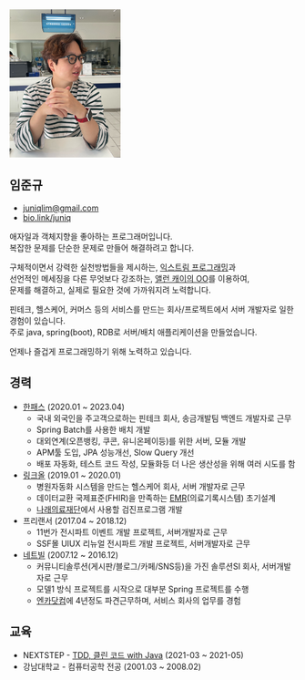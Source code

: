 <img alt="20220925_songdo" src="https://raw.githubusercontent.com/juniqlim/resume/master/20220925_songdo.JPG" width="195" height="260">

## 임준규
* [juniqlim@gmail.com](mailto:juniqlim@gmail.com)
* [bio.link/juniq](https://bio.link/juniq)

애자일과 객체지향을 좋아하는 프로그래머입니다.  
복잡한 문제를 단순한 문제로 만들어 해결하려고 합니다.  
  
구체적이면서 강력한 실천방법들을 제시하는, [익스트림 프로그래밍](https://github.com/juniqlim/note/blob/oop/programming/2023-06-07-how-to-become-an-agile-developer.md)과  
선언적인 메세징을 다른 무엇보다 강조하는, [앨런 캐이의 OO](https://github.com/juniqlim/note/blob/oop/programming/2023-03-17-alan-kay-oop.md)를 이용하여,  
문제를 해결하고, 실제로 필요한 것에 가까워지려 노력합니다.  
  
핀테크, 헬스케어, 커머스 등의 서비스를 만드는 회사/프로젝트에서 서버 개발자로 일한 경험이 있습니다.  
주로 java, spring(boot), RDB로 서버/배치 애플리케이션을 만들었습니다.  
  
언제나 즐겁게 프로그래밍하기 위해 노력하고 있습니다.  
 
## 경력
* [한패스](https://hanpass.com) (2020.01 ~ 2023.04)
  * 국내 외국인을 주고객으로하는 핀테크 회사, 송금개발팀 백엔드 개발자로 근무
  * Spring Batch를 사용한 배치 개발
  * 대외연계(오픈뱅킹, 쿠콘, 유니온페이등)를 위한 서버, 모듈 개발
  * APM툴 도입, JPA 성능개선, Slow Query 개선
  * 배포 자동화, 테스트 코드 작성, 모듈화등 더 나은 생산성을 위해 여러 시도를 함
* [링크올](https://www.rocketpunch.com/companies/linkall) (2019.01 ~ 2020.01)
  * 병원자동화 시스템을 만드는 헬스케어 회사, 서버 개발자로 근무
  * 데이터교환 국제표준(FHIR)을 만족하는 [EMR](https://namu.wiki/w/EMR)(의료기록시스템) 초기설계
  * [나래의료재단](https://booking.naraemedic.com/medical/supplies)에서 사용할 검진프로그램 개발 
* 프리랜서 (2017.04 ~ 2018.12)
  * 11번가 전시파트 이벤트 개발 프로젝트, 서버개발자로 근무
  * SSF몰 UIUX 리뉴얼 전시파트 개발 프로젝트, 서버개발자로 근무
* [네트빌](https://www.netville.co.kr) (2007.12 ~ 2016.12)
  * 커뮤니티솔루션(게시판/블로그/카페/SNS등)을 가진 솔루션SI 회사, 서버개발자로 근무
  * 모델1 방식 프로젝트를 시작으로 대부분 Spring 프로젝트를 수행
  * [엔카닷컴](http://www.encar.com/index.do)에 4년정도 파견근무하며, 서비스 회사의 업무를 경험

## 교육
* NEXTSTEP - [TDD, 클린 코드 with Java](https://github.com/juniqlim/note/blob/master/programming/2023-01-08-nextstep-tdd-review.md) (2021-03 ~ 2021-05) 
* 강남대학교 - 컴퓨터공학 전공 (2001.03 ~ 2008.02)